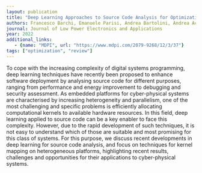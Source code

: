```yaml
---
layout: publication
title: "Deep Learning Approaches to Source Code Analysis for Optimization of Heterogeneous Systems: Recent Results, Challenges and Opportunities"
authors: Francesco Barchi, Emanuele Parisi, Andrea Bartolini, Andrea Acquaviva
journal: Journal of Low Power Electronics and Applications
year: 2022
additional_links:
   - {name: "MDPI", url: "https://www.mdpi.com/2079-9268/12/3/37"}
tags: ["optimization", "review"]
---
```

To cope with the increasing complexity of digital systems programming, deep learning techniques have recently been proposed to enhance software deployment by analysing source code for different purposes, ranging from performance and energy improvement to debugging and security assessment. As embedded platforms for cyber-physical systems are characterised by increasing heterogeneity and parallelism, one of the most challenging and specific problems is efficiently allocating computational kernels to available hardware resources. In this field, deep learning applied to source code can be a key enabler to face this complexity. However, due to the rapid development of such techniques, it is not easy to understand which of those are suitable and most promising for this class of systems. For this purpose, we discuss recent developments in deep learning for source code analysis, and focus on techniques for kernel mapping on heterogeneous platforms, highlighting recent results, challenges and opportunities for their applications to cyber-physical systems.
